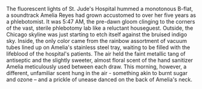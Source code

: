 The fluorescent lights of St. Jude's Hospital hummed a monotonous B-flat, a soundtrack Amelia Reyes had grown accustomed to over her five years as a phlebotomist.  It was 5:47 AM, the pre-dawn gloom clinging to the corners of the vast, sterile phlebotomy lab like a reluctant houseguest. Outside, the Chicago skyline was just starting to etch itself against the bruised indigo sky. Inside, the only color came from the rainbow assortment of vacuum tubes lined up on Amelia's stainless steel tray, waiting to be filled with the lifeblood of the hospital's patients. The air held the faint metallic tang of antiseptic and the slightly sweeter, almost floral scent of the hand sanitizer Amelia meticulously used between each draw.  This morning, however, a different, unfamiliar scent hung in the air - something akin to burnt sugar and ozone – and a prickle of unease danced on the back of Amelia's neck.
